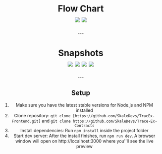 <h1 align="center">
    <b>Flow Chart</b>
    <br>
       <img src=https://user-images.githubusercontent.com/74611057/205471342-62b6a694-c257-41ee-9424-66867eebc5e6.jpg/>
       <img src=https://user-images.githubusercontent.com/74611057/205471575-302041ed-bb02-4955-8210-c128fde1bdac.jpg)/>
    </a>
</h1>
<div align="center">
---
<h1 align="center">
    <b>Snapshots</b>
    <br>
       <img src=https://user-images.githubusercontent.com/74611057/205471652-a8c88052-cbce-4a00-9177-952767e18476.jpeg/>
       <img src=https://user-images.githubusercontent.com/74611057/205471713-0e06ac93-5328-4c31-a454-d2ca26a94ecf.jpeg/>
       <img src=https://user-images.githubusercontent.com/74611057/205471737-345dd2ca-8571-4deb-8690-bd3e3131f80e.jpeg/>
       <img src=https://user-images.githubusercontent.com/74611057/205471759-2eef2aab-557b-4c34-8a0a-f55b96eb045a.jpeg/>
    </a>
</h1>
---
<h2>
    Setup
</h2>
<ol>
    <li>Make sure you have the latest stable versions for Node.js and NPM installed</li>
    <li>Clone repository: <code>git clone [https://github.com/SkaleDevs/TracEx-Frontend.git]</code> and <code>git clone https://github.com/SkaleDevs/Trace-Ex-Contracts</code></li>
    <li>Install dependencies: Run <code>npm install</code> inside the project folder</li>
    <li>Start dev server: After the install finishes, run <code>npm run dev</code>. A browser window will open on http://localhost:3000 where you''ll see the live preview</li>
</ol>
